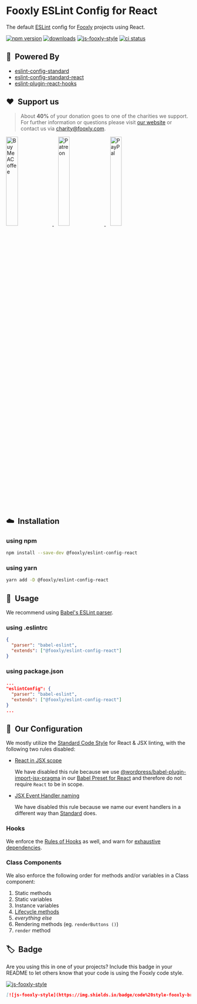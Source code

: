 # Fooxly ESLint Config for React

The default [ESLint](https://eslint.org/) config for [Fooxly](https://www.fooxly.com) projects using React.

[![npm version](https://img.shields.io/npm/v/@fooxly/eslint-config-react.svg?style=flat)](https://www.npmjs.com/package/@fooxly/eslint-config-react)
[![downloads](https://img.shields.io/npm/dt/@fooxly/eslint-config-react.svg)](https://www.npmjs.com/package/@fooxly/eslint-config-react)
[![js-fooxly-style](https://img.shields.io/badge/code%20style-fooxly-brightgreen)](https://www.npmjs.com/package/@fooxly/eslint-config-react)
[![ci status](https://github.com/Fooxly/eslint-config-react/workflows/tests/badge.svg)](https://github.com/Fooxly/eslint-config-react/actions?query=workflow%3Atests)

## :rocket:&nbsp; Powered By

- [eslint-config-standard](https://www.npmjs.com/package/eslint-config-standard)
- [eslint-config-standard-react](https://www.npmjs.com/package/eslint-config-standard-react)
- [eslint-plugin-react-hooks](https://www.npmjs.com/package/eslint-plugin-react-hooks)

## :heart:&nbsp; Support us

> About **40%** of your donation goes to one of the charities we support. For further information or questions please visit [our website](https://www.fooxly.com/charity) or contact us via [charity@fooxly.com](mailto:charity@fooxly.com).

<p>
  <a title="BuyMeACoffee" href="https://www.buymeacoffee.com/fooxly">
    <img src="https://developer.fooxly.com/general/assets/images/buymeacoffee.png" alt="BuyMeACoffee" width="25%" style="max-width: 180px" />
  </a>&nbsp;&nbsp;
  <a title="Patreon" href="https://www.patreon.com/fooxly">
    <img src="https://developer.fooxly.com/general/assets/images/patreon.png" alt="Patreon" width="25%" style="max-width: 180px"/>
  </a>&nbsp;&nbsp;
  <a title="PayPal" href="https://www.paypal.com/cgi-bin/webscr?cmd=_s-xclick&hosted_button_id=3GEYSYZFXV9GE">
    <img src="https://developer.fooxly.com/general/assets/images/paypal.png" alt="PayPal" width="25%" style="max-width: 180px" />
  </a>
</p>

<br/>

## :cloud:&nbsp; Installation

### using npm

```sh
npm install --save-dev @fooxly/eslint-config-react
```

### using yarn

```sh
yarn add -D @fooxly/eslint-config-react
```

## :triangular_ruler:&nbsp; Usage

We recommend using [Babel's ESLint parser](https://www.npmjs.com/package/babel-eslint).

### using .eslintrc

```json
{
  "parser": "babel-eslint",
  "extends": ["@fooxly/eslint-config-react"]
}
```

### using package.json

```json
...
"eslintConfig": {
  "parser": "babel-eslint",
  "extends": ["@fooxly/eslint-config-react"]
}
...
```

## :straight_ruler:&nbsp; Our Configuration

We mostly utilize the [Standard Code Style](https://www.npmjs.com/package/eslint-config-standard-react) for React & JSX linting, with the following two rules disabled:

- [React in JSX scope](https://github.com/yannickcr/eslint-plugin-react/blob/master/docs/rules/react-in-jsx-scope.md)

  We have disabled this rule because we use [@wordpress/babel-plugin-import-jsx-pragma](https://www.npmjs.com/package/@wordpress/babel-plugin-import-jsx-pragma) in our [Babel Preset for React](https://www.npmjs.com/package/@fooxly/babel-preset-react) and therefore do not require `React` to be in scope.

- [JSX Event Handler naming](https://github.com/yannickcr/eslint-plugin-react/blob/master/docs/rules/jsx-handler-names.md)

  We have disabled this rule because we name our event handlers in a different way than [Standard](https://www.npmjs.com/package/eslint-config-standard-react) does.

### Hooks

We enforce the [Rules of Hooks](https://reactjs.org/docs/hooks-rules.html) as well, and warn for [exhaustive dependencies](https://github.com/facebook/react/issues/14920#issue-413077280).

### Class Components

We also enforce the following order for methods and/or variables in a Class component:

1. Static methods
2. Static variables
3. Instance variables
4. [Lifecycle methods](https://reactjs.org/docs/state-and-lifecycle.html#adding-lifecycle-methods-to-a-class)
5. *everything else*
6. Rendering methods (eg. `renderButtons ()`)
7. `render` method

## :label:&nbsp; Badge

Are you using this in one of your projects? Include this badge in your README to let others know that your code is using the Fooxly code style.

[![js-fooxly-style](https://img.shields.io/badge/code%20style-fooxly-brightgreen)](https://www.npmjs.com/package/@fooxly/eslint-config-react)

```markdown
[![js-fooxly-style](https://img.shields.io/badge/code%20style-fooxly-brightgreen)](https://www.npmjs.com/package/@fooxly/eslint-config-react)
```

